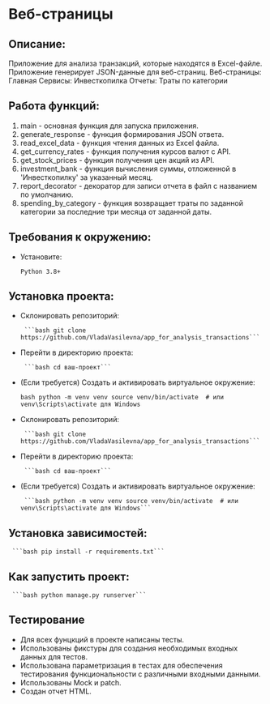 # Веб-страницы

## Описание:

Приложение для анализа транзакций, которые находятся в Excel-файле. Приложение генерирует JSON-данные для веб-страниц.
Веб-страницы: Главная
Сервисы: Инвесткопилка
Отчеты: Траты по категории

## Работа функций:

1. main - основная функция для запуска приложения.
2. generate_response - функция формирования JSON ответа.
3. read_excel_data - функция чтения данных из Excel файла.
4. get_currency_rates - функция получения курсов валют с API.
5. get_stock_prices - функция получения цен акций из API.
6. investment_bank - функция вычисления суммы, отложенной в 'Инвесткопилку' за указанный месяц.
7. report_decorator - декоратор для записи отчета в файл с названием по умолчанию.
8. spending_by_category - функция возвращает траты по заданной категории за последние три месяца от заданной даты.

## Требования к окружению:

   - Установите:

     ```Python 3.8+```

## Установка проекта:

- Склонировать репозиторий:

       ```bash git clone https://github.com/VladaVasilevna/app_for_analysis_transactions```

- Перейти в директорию проекта:

       ```bash cd ваш-проект```

- (Если требуется) Создать и активировать виртуальное окружение:

  ```bash python -m venv venv source venv/bin/activate  # или venv\Scripts\activate для Windows```

- Склонировать репозиторий:

       ```bash git clone https://github.com/VladaVasilevna/app_for_analysis_transactions```

- Перейти в директорию проекта:

       ```bash cd ваш-проект```

- (Если требуется) Создать и активировать виртуальное окружение:

       ```bash python -m venv venv source venv/bin/activate  # или venv\Scripts\activate для Windows```

## Установка зависимостей:

     ```bash pip install -r requirements.txt```



## Как запустить проект:

     ```bash python manage.py runserver```

## Тестирование
- Для всех фунцкций в проекте написаны тесты.
- Использованы фикстуры для создания необходимых входных данных для тестов.
- Использована параметризация в тестах для обеспечения тестирования функциональности с различными входными данными.
- Использованы Mock и patch.
- Создан отчет HTML.
